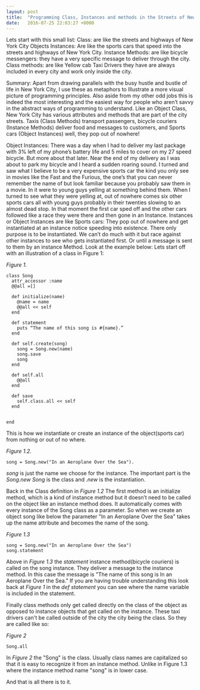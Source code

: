 ```yaml
---
layout: post
title:  "Programming Class, Instances and methods in the Streets of New York City. "
date:   2016-07-25 22:03:27 +0000
---
```





Lets start with this small list:
Class: are like the streets and highways of New York City 
Objects Instances: Are like the sports cars that speed into the streets and highways of New York City.
Instance Methods: are like bicycle messengers: they have a very specific message to deliver through the city.
Class methods: are like Yellow cab Taxi Drivers they have are always included in every city and work only inside the city.

Summary:
Apart from drawing parallels with the busy hustle and bustle of life in New York City, I use these as metaphors to Illustrate a more visual picture of programming principles. Also aside from my other odd jobs this is indeed the most interesting and the easiest way for people who aren’t savvy in the abstract ways of programming to understand. 
Like an Object Class, New York City has various attributes and methods that are part of the city streets. Taxis (Class Methods) transport passengers, bicycle couriers (Instance Methods) deliver food and messages to customers, and Sports cars (Object Instances) well, they pop out of nowhere!  

Object Instances:
There was a day when I had to deliver my last package with 3% left of my phone’s battery life and 5 miles to cover on my 27 speed bicycle. But more about that later. Near the end of my delivery as I was about to park my bicycle and I heard a sudden roaring sound. I turned and saw what I believe to be a very expensive sports car the kind you only see in movies like the Fast and the Furious, the one’s that you can never remember the name of but look familiar because you probably saw them in a movie. In it were to young guys yelling at something behind them. When I turned to see what they were yelling at, out of nowhere comes six other sports cars all with young guys probably in their twenties slowing to an almost dead stop. In that moment the first car sped off and the other cars followed like a race they were there and then gone in an Instance. 
Instances or Object Instances are like Sports cars: They pop out of nowhere and get instantiated at an instance notice speeding into existence. There only purpose is to be instantiated. We can’t do much with it but race against other instances to see who gets instantiated first. Or until a message is sent to them by an instance Method. Look at the example below:
Lets start off with an illustration of a class in Figure 1:

*Figure 1.*
```
class Song
  attr_accessor :name
  @@all =[]
    
  def initialize(name)
    @name = name
    @@all << self
  end
    
  def statement
    puts “The name of this song is #{name}.”
  end
    
  def self.create(song)
    song = Song.new(name)
    song.save
    song
  end
    
  def self.all
    @@all
  end
    
  def save
    self.class.all << self
  end


end
```

This is how we instantiate or create an instance of the object(sports car) from nothing or out of no where.

*Figure 1.2.*
```
song = Song.new("In an Aeroplane Over the Sea"). 
```
*song* is just the name we choose for the instance. The important part is the *Song.new* *Song* is the class and *.new* is the instantiation. 

Back in the Class definition in *Figure 1.2* The first method is an initialize method, which is a kind of instance method but it doesn’t need to be called on the object like an instance method does. It automatically comes with every instance of the Song class as a parameter. So when we create an object song like below the parameter "In an Aeroplane Over the Sea" takes up the name attribute and becomes the name of the song. 

*Figure 1.3*
```
song = Song.new("In an Aeroplane Over the Sea")
song.statement
```
Above in *Figure 1.3* the *statement* instance method(bicycle couriers) is called on the song instance. They deliver a message to the instance method. In this case the message is "The name of this song is In an Aeroplane Over the Sea." If you are having trouble understanding this look back at *Figure 1* in the *def* *statement* you can see where the name variable is included in the statement.

Finally class methods only get called directly on the class of the object as opposed to instance objects that get called on the instance. These taxi drivers can't be called outside of the city the city being the class. So they are called like so:

*Figure 2*
```
Song.all
```
In *Figure 2* the "Song" is the class. Usually class names are capitalized so that it is easy to recognize it from an instance method. Unlike in Figure 1.3 where the instance method name "song" is in lower case.

And that is all there is to it. 




